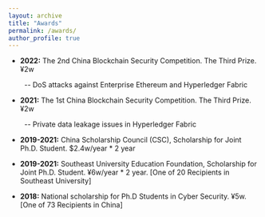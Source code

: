 ```yaml
---
layout: archive
title: "Awards"
permalink: /awards/
author_profile: true
---
```


- **2022:** The 2nd China Blockchain Security Competition. The Third Prize. ¥2w
  
&ensp;&ensp;&ensp;&ensp; -- DoS attacks against Enterprise Ethereum and Hyperledger Fabric

- **2021:** The 1st China Blockchain Security Competition. The Third Prize. ¥2w
  
&ensp;&ensp;&ensp;&ensp; -- Private data leakage issues in Hyperledger Fabric

- **2019-2021:** China Scholarship Council (CSC), Scholarship for Joint Ph.D. Student. $2.4w/year * 2 year

- **2019-2021:** Southeast University Education Foundation, Scholarship for Joint Ph.D. Student. ¥6w/year * 2 year. [One of 20 Recipients in Southeast University]

- **2018:** National scholarship for Ph.D Students in Cyber Security. ¥5w. [One of 73 Recipients in China]
